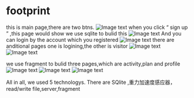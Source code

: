 # footprint
this is main page,there are two btns.
![Image text](https://github.com/Tomi2018/footprint/blob/master/img/main.jpg)
when you click “ sign up ” ,this page would show 
we use sqlite to bulid this
![Image text](https://github.com/Tomi2018/footprint/blob/master/img/register.jpg)
And you can login  by the account which you registered
![Image text](https://github.com/Tomi2018/footprint/blob/master/img/login.jpg)
there are anditional pages
one is logining,the other is visitor
![Image text](https://github.com/Tomi2018/footprint/blob/master/img/anditional1.jpg)
![Image text](https://github.com/Tomi2018/footprint/blob/master/img/anditional2.png)

we use  fragment to bulid three pages,which are activity,plan and profile
![Image text](https://github.com/Tomi2018/footprint/blob/master/img/activity.png)
![Image text](https://github.com/Tomi2018/footprint/blob/master/img/plan.png)
![Image text](https://github.com/Tomi2018/footprint/blob/master/img/profile.png)

All in all, we used 5 technologys. There are SQlite ,重力加速度感应器，read/write file,server,fragment
